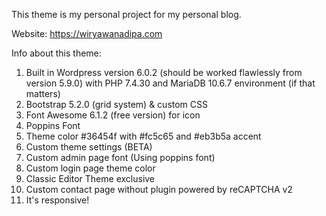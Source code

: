 This theme is my personal project for my personal blog.

Website: https://wiryawanadipa.com

Info about this theme:
1. Built in Wordpress version 6.0.2 (should be worked flawlessly from version 5.9.0) with PHP 7.4.30 and MariaDB 10.6.7 environment (if that matters)
2. Bootstrap 5.2.0 (grid system) & custom CSS
3. Font Awesome 6.1.2 (free version) for icon
4. Poppins Font
5. Theme color #36454f with #fc5c65 and #eb3b5a accent
6. Custom theme settings (BETA)
7. Custom admin page font (Using poppins font)
8. Custom login page theme color
9. Classic Editor Theme exclusive
10. Custom contact page without plugin powered by reCAPTCHA v2
11. It's responsive!